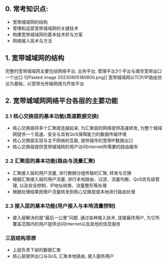 

## 0. 常考知识点:

+ 宽带城域网的结构
+ 管理和运营宽带城域网的关键技术
+ 构建宽带城域网的基本技术好与方案
+ 网络接入技术与方法

## 1. 宽带城域网的结构

完整的宽带城域网主要包括网络平台, 业务平台, 管理平台3个平台与城市宽带出口一个出口
![[Pasted image 20230905180800.png]]
宽带城域网以TCP/IP路由协议为基础，以宽带光传输网络为开放平台

## 2. 宽带城域网网络平台各层的主要功能

### 2.1 核心交换层的基本功能(高速数据交换)
+ 核心交换层将多个汇聚层连接起来, 为汇聚层的网络提供高速转发, 为整个城域网提供一个高速、安全与具有QoS保障能力的数据传输环境
+ 核心交换层实现与主干网络的互联, 提供城市的宽带IP数据出口
+ 核心交换层提供宽带城域网的用户访问Internet所需要的路由服务

### 2.2 汇聚层的基本功能(路由与流量汇聚)
+ 汇聚接入层的用户流量, 进行数据分组传输的汇聚, 转发与交换
+ 根据汇聚接入层的用户流量, 讲行本地路由、过滤、流量均衡、QoS优先级管理, 以及安全控制、IP地址转换、流量整形等处理
+ 根据处理结果把用户流量转发到核心交换层或本地进行路由处理

### 2.3 接入层的基本功能(用户接入与本地流量控制)
+ 接入层解决的是“最后一公里”问题. 通过各种接入技术, 连接最终用户, 为它所覆盖范围内的用户提供访问Internet以及其他的信息服务

### 三层结构思想
+ 上层负责下层的数据汇聚
+ 核心层提供出口与QoS, 汇聚本地路由, 接入服务用户
